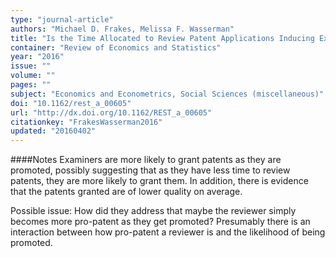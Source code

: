 ```yaml
---
type: "journal-article"
authors: "Michael D. Frakes, Melissa F. Wasserman"
title: "Is the Time Allocated to Review Patent Applications Inducing Examiners to Grant Invalid Patents?: Evidence from Micro-Level Application Data"
container: "Review of Economics and Statistics"
year: "2016"
issue: ""
volume: ""
pages: ""
subject: "Economics and Econometrics, Social Sciences (miscellaneous)"
doi: "10.1162/rest_a_00605"
url: "http://dx.doi.org/10.1162/REST_a_00605"
citationkey: "FrakesWasserman2016"
updated: "20160402"
---
```


####Notes
Examiners are more likely to grant patents as they are promoted, possibly suggesting that as they have less time to review patents, they are more likely to grant them. In addition, there is evidence that the patents granted are of lower quality on average.

Possible issue: How did they address that maybe the reviewer simply becomes more pro-patent as they get promoted? Presumably there is an interaction between how pro-patent a reviewer is and the likelihood of being promoted.